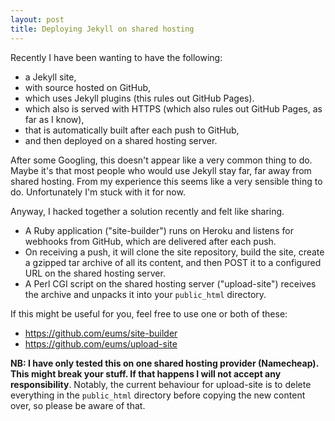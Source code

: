 ```yaml
---
layout: post
title: Deploying Jekyll on shared hosting
---
```


Recently I have been wanting to have the following:

* a Jekyll site,
* with source hosted on GitHub,
* which uses Jekyll plugins (this rules out GitHub Pages).
* which also is served with HTTPS (which also rules out GitHub Pages, as far as
  I know),
* that is automatically built after each push to GitHub,
* and then deployed on a shared hosting server.

After some Googling, this doesn't appear like a very common thing to do.
Maybe it's that most people who would use Jekyll stay far, far away from shared
hosting. From my experience this seems like a very sensible thing to do.
Unfortunately I'm stuck with it for now.

Anyway, I hacked together a solution recently and felt like sharing.

* A Ruby application ("site-builder") runs on Heroku and listens for webhooks
  from GitHub, which are delivered after each push.
* On receiving a push, it will clone the site repository, build the site,
  create a gzipped tar archive of all its content, and then POST it to a
  configured URL on the shared hosting server.
* A Perl CGI script on the shared hosting server ("upload-site") receives the
  archive and unpacks it into your `public_html` directory.

If this might be useful for you, feel free to use one or both of these:

* <https://github.com/eums/site-builder>
* <https://github.com/eums/upload-site>

**NB: I have only tested this on one shared hosting provider (Namecheap).
This might break your stuff. If that happens I will not accept any
responsibility**. Notably, the current behaviour for upload-site is to delete
everything in the `public_html` directory before copying the new content over,
so please be aware of that.
